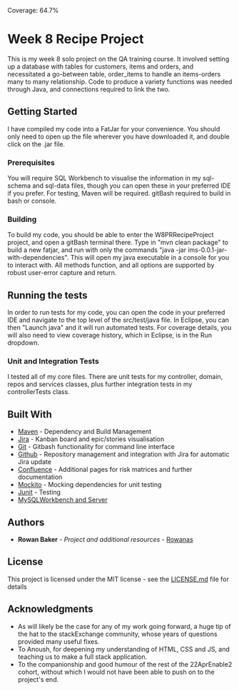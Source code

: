 Coverage: 64.7%
# Week 8 Recipe Project

This is my week 8 solo project on the QA training course. It involved setting up a database with tables for customers, items and orders, and necessitated a go-between table, order_items to handle an items-orders many to many relationship. Code to produce a variety functions was needed through Java, and connections required to link the two.

## Getting Started

I have compiled my code into a FatJar for your convenience. You should only need to open up the file wherever you have downloaded it, and double click on the .jar file.

### Prerequisites

You will require SQL Workbench to visualise the information in my sql-schema and sql-data files, though you can open these in your preferred IDE if you prefer. For testing, Maven will be required. gitBash required to build in bash or console.

### Building

To build my code, you should be able to enter the W8PRRecipeProject project, and open a gitBash terminal there. Type in "mvn clean package" to build a new fatjar, and run with only the commands "java -jar ims-0.0.1-jar-with-dependencies".  This will open my java executable in a console for you to interact with. All methods function, and all options are supported by robust user-error capture and return.

## Running the tests

In order to run tests for my code, you can open the code in your preferred IDE and navigate to the top level of the src/test/java file. In Eclipse, you can then "Launch java" and it will run automated tests. For coverage details, you will also need to view coverage history, which in Eclipse, is in the Run dropdown.

### Unit and Integration Tests 

I tested all of my core files. There are unit tests for my controller, domain, repos and services classes, plus further integration tests in my controllerTests class.

## Built With

* [Maven](https://maven.apache.org/) - Dependency and Build Management
* [Jira](https://atlassian.net/jira/) - Kanban board and epic/stories visualisation
* [Git](https://gitforwindows.org/) - Gitbash functionality for command line interface
* [Github](https://github.com/) - Repository management and integration with Jira for automatic Jira update
* [Confluence](https://rowanatwork.atlassian.net/wiki/spaces/~62751f6c7dd556006afefebc/pages/458753/Week+8+Project+Risk+Matrix) - Additional pages for risk matrices and further documentation
* [Mockito](https://site.mockito.org/) - Mocking dependencies for unit testing
* [Junit](https://junit.org) - Testing
* [MySQLWorkbench and Server](https://www.mysql.com/products/workbench/)

## Authors

* **Rowan Baker** - *Project and additional resources* - [Rowanas](https://github.com/Rowanas)

## License

This project is licensed under the MIT license - see the [LICENSE.md](LICENSE.md) file for details 

## Acknowledgments

* As will likely be the case for any of my work going forward, a huge tip of the hat to the stackExchange community, whose years of questions provided many useful fixes.
* To Anoush, for deepening my understanding of HTML, CSS and JS, and teaching us to make a full stack application. 
* To the companionship and good humour of the rest of the 22AprEnable2 cohort, without which I would not have been able to push on to the project's end.
